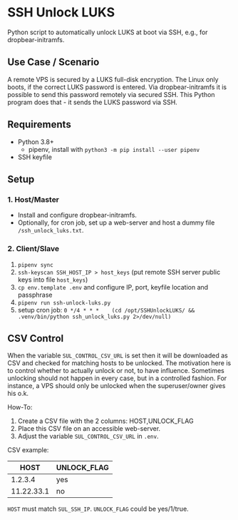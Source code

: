 # SSH Unlock LUKS

Python script to automatically unlock LUKS at boot via SSH, e.g., for dropbear-initramfs.

## Use Case / Scenario

A remote VPS is secured by a LUKS full-disk encryption.
The Linux only boots, if the correct LUKS password is entered.
Via dropbear-initramfs it is possible to send this password remotely via secured SSH.
This Python program does that - it sends the LUKS password via SSH.

## Requirements

* Python 3.8+
    * pipenv, install with `python3 -m pip install --user pipenv`
* SSH keyfile

## Setup

### 1. Host/Master

* Install and configure dropbear-initramfs.
* Optionally, for cron job, set up a web-server and host a dummy file `/ssh_unlock_luks.txt`.

### 2. Client/Slave

1. `pipenv sync`
2. `ssh-keyscan SSH_HOST_IP > host_keys` (put remote SSH server public keys into file `host_keys`)
3. `cp env.template .env` and configure IP, port, keyfile location and passphrase
4. `pipenv run ssh-unlock-luks.py`
5. setup cron job:
   `0 */4 * * *    (cd /opt/SSHUnlockLUKS/ && .venv/bin/python ssh_unlock_luks.py 2>/dev/null)`


## CSV Control

When the variable `SUL_CONTROL_CSV_URL` is set then it will be downloaded as CSV and checked for matching hosts to be unlocked.
The motivation here is to control whether to actually unlock or not, to have influence.
Sometimes unlocking should not happen in every case, but in a controlled fashion.
For instance, a VPS should only be unlocked when the superuser/owner gives his o.k.

How-To:

1. Create a CSV file with the 2 columns: HOST,UNLOCK_FLAG
2. Place this CSV file on an accessible web-server.
3. Adjust the variable `SUL_CONTROL_CSV_URL` in `.env`.

CSV example:

| HOST       | UNLOCK_FLAG |
|------------|-------------|
| 1.2.3.4    | yes         |
| 11.22.33.1 | no          |

`HOST` must match `SUL_SSH_IP`.
`UNLOCK_FLAG` could be yes/1/true.
